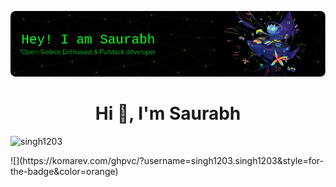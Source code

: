 ![Header](./saurabh-github-header-image.png)


<h1 align="center">Hi 👋, I'm Saurabh </h1>
 

<p align="left"> <img src="https://visitor-badge.laobi.icu/badge?page_id=singh1203.singh1203" alt="singh1203"> </p>

<p align="left"> ![](https://komarev.com/ghpvc/?username=singh1203.singh1203&style=for-the-badge&color=orange)

